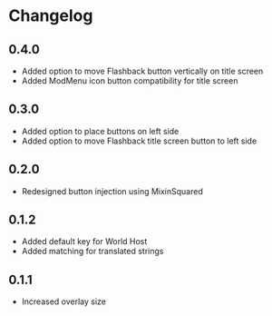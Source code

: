 # Changelog

## 0.4.0

- Added option to move Flashback button vertically on title screen
- Added ModMenu icon button compatibility for title screen

## 0.3.0

- Added option to place buttons on left side
- Added option to move Flashback title screen button to left side

## 0.2.0

- Redesigned button injection using MixinSquared

## 0.1.2

- Added default key for World Host
- Added matching for translated strings

## 0.1.1

- Increased overlay size

